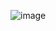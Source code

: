 ![image](https://github.com/RheingoldRiver/pentominoes/assets/18037011/0e87637f-015e-4c15-ada2-416d7a34b4a9)
